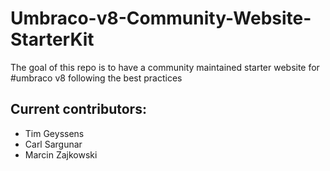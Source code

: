 # Umbraco-v8-Community-Website-StarterKit
The goal of this repo is to have a community maintained starter website for #umbraco v8 following the best practices

## Current contributors:

- Tim Geyssens
- Carl Sargunar
- Marcin Zajkowski
